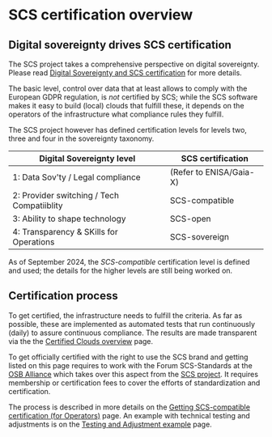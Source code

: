 # SCS certification overview

## Digital sovereignty drives SCS certification

The SCS project takes a comprehensive perspective on digital sovereignty.
Please read [Digital Sovereignty and SCS certification](digisov-and-cert)
for more details.

The basic level, control over data that at least allows to comply with the
European GDPR regulation, is *not* certified by SCS; while the SCS software
makes it easy to build (local) clouds that fulfill these, it depends on the
operators of the infrastructure what compliance rules they fulfill.

The SCS project however has defined certification levels for levels two,
three and four in the sovereignty taxonomy.

| Digital Sovereignty level         | SCS certification       |
|-----------------------------------|-------------------------|
| 1: Data Sov'ty / Legal compliance | (Refer to ENISA/Gaia-X) |
| 2: Provider switching / Tech Compatiiblity | SCS-compatible |
| 3: Ability to shape technology    | SCS-open                |
| 4: Transparency & SKills for Operations    | SCS-sovereign  |

As of September 2024, the *SCS-compatible* certification level is defined
and used; the details for the higher levels are still being worked on.

## Certification process

To get certified, the infrastructure needs to fulfill the criteria.
As far as possible, these are implemented as automated tests that run
continuously (daily) to assure continuous compliance. The results are
made transparent via the the [Certified Clouds overview](overview) page.

To get officially certified with the right to use the SCS brand and getting
listed on this page requires to work with the Forum SCS-Standards at the
[OSB Alliance](https://osb-alliance.com/) which takes over this aspect
from the [SCS project](https://scs.community/). It requires membership
or certification fees to cover the efforts of standardization and
certification.

The process is described in more details on the
[Getting SCS-compatible certification (for Operators)](getting-scs-compatible-certified)
page. An example with technical testing and adjustments is on the
[Testing and Adjustment example](test-and-adapt-example) page.
